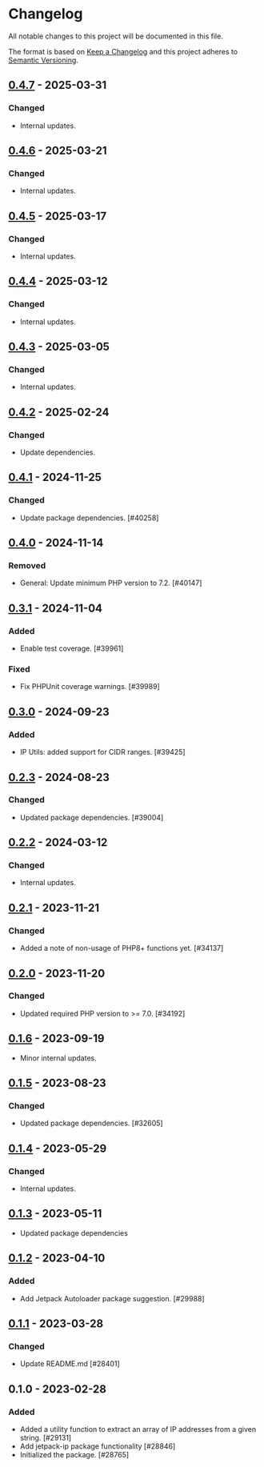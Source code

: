 # Changelog

All notable changes to this project will be documented in this file.

The format is based on [Keep a Changelog](https://keepachangelog.com/en/1.0.0/)
and this project adheres to [Semantic Versioning](https://semver.org/spec/v2.0.0.html).

## [0.4.7] - 2025-03-31
### Changed
- Internal updates.

## [0.4.6] - 2025-03-21
### Changed
- Internal updates.

## [0.4.5] - 2025-03-17
### Changed
- Internal updates.

## [0.4.4] - 2025-03-12
### Changed
- Internal updates.

## [0.4.3] - 2025-03-05
### Changed
- Internal updates.

## [0.4.2] - 2025-02-24
### Changed
- Update dependencies.

## [0.4.1] - 2024-11-25
### Changed
- Update package dependencies. [#40258]

## [0.4.0] - 2024-11-14
### Removed
- General: Update minimum PHP version to 7.2. [#40147]

## [0.3.1] - 2024-11-04
### Added
- Enable test coverage. [#39961]

### Fixed
- Fix PHPUnit coverage warnings. [#39989]

## [0.3.0] - 2024-09-23
### Added
- IP Utils: added support for CIDR ranges. [#39425]

## [0.2.3] - 2024-08-23
### Changed
- Updated package dependencies. [#39004]

## [0.2.2] - 2024-03-12
### Changed
- Internal updates.

## [0.2.1] - 2023-11-21
### Changed
- Added a note of non-usage of PHP8+ functions yet. [#34137]

## [0.2.0] - 2023-11-20
### Changed
- Updated required PHP version to >= 7.0. [#34192]

## [0.1.6] - 2023-09-19

- Minor internal updates.

## [0.1.5] - 2023-08-23
### Changed
- Updated package dependencies. [#32605]

## [0.1.4] - 2023-05-29
### Changed
- Internal updates.

## [0.1.3] - 2023-05-11

- Updated package dependencies

## [0.1.2] - 2023-04-10
### Added
- Add Jetpack Autoloader package suggestion. [#29988]

## [0.1.1] - 2023-03-28
### Changed
- Update README.md [#28401]

## 0.1.0 - 2023-02-28
### Added
- Added a utility function to extract an array of IP addresses from a given string. [#29131]
- Add jetpack-ip package functionality [#28846]
- Initialized the package. [#28765]

[0.4.7]: https://github.com/automattic/jetpack-ip/compare/v0.4.6...v0.4.7
[0.4.6]: https://github.com/automattic/jetpack-ip/compare/v0.4.5...v0.4.6
[0.4.5]: https://github.com/automattic/jetpack-ip/compare/v0.4.4...v0.4.5
[0.4.4]: https://github.com/automattic/jetpack-ip/compare/v0.4.3...v0.4.4
[0.4.3]: https://github.com/automattic/jetpack-ip/compare/v0.4.2...v0.4.3
[0.4.2]: https://github.com/automattic/jetpack-ip/compare/v0.4.1...v0.4.2
[0.4.1]: https://github.com/automattic/jetpack-ip/compare/v0.4.0...v0.4.1
[0.4.0]: https://github.com/automattic/jetpack-ip/compare/v0.3.1...v0.4.0
[0.3.1]: https://github.com/automattic/jetpack-ip/compare/v0.3.0...v0.3.1
[0.3.0]: https://github.com/automattic/jetpack-ip/compare/v0.2.3...v0.3.0
[0.2.3]: https://github.com/automattic/jetpack-ip/compare/v0.2.2...v0.2.3
[0.2.2]: https://github.com/automattic/jetpack-ip/compare/v0.2.1...v0.2.2
[0.2.1]: https://github.com/automattic/jetpack-ip/compare/v0.2.0...v0.2.1
[0.2.0]: https://github.com/automattic/jetpack-ip/compare/v0.1.6...v0.2.0
[0.1.6]: https://github.com/automattic/jetpack-ip/compare/v0.1.5...v0.1.6
[0.1.5]: https://github.com/automattic/jetpack-ip/compare/v0.1.4...v0.1.5
[0.1.4]: https://github.com/automattic/jetpack-ip/compare/v0.1.3...v0.1.4
[0.1.3]: https://github.com/automattic/jetpack-ip/compare/v0.1.2...v0.1.3
[0.1.2]: https://github.com/automattic/jetpack-ip/compare/v0.1.1...v0.1.2
[0.1.1]: https://github.com/automattic/jetpack-ip/compare/v0.1.0...v0.1.1
